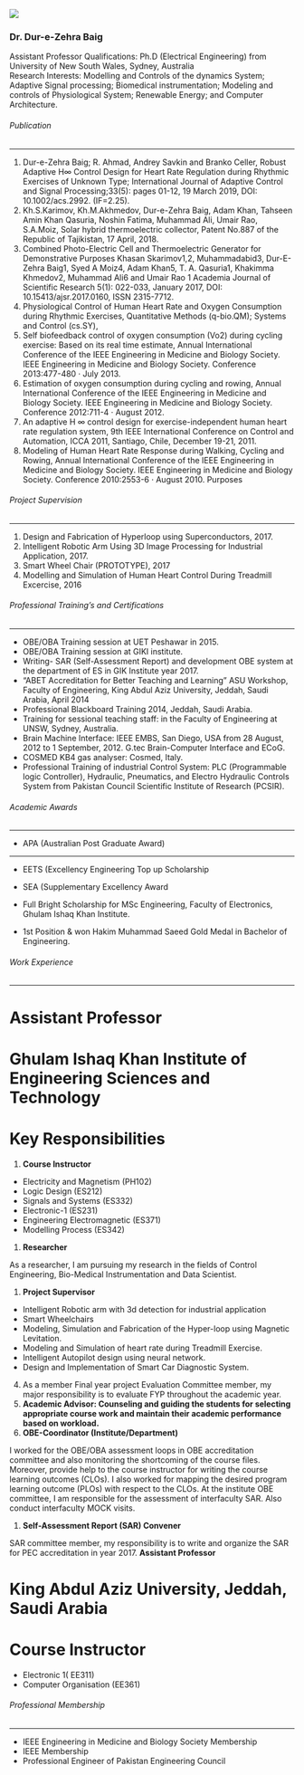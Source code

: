 [![](https://giki.edu.pk/wp-content/uploads/2019/09/DSC_3197edite-700x450.jpg)](https://giki.edu.pk/wp-content/uploads/2019/09/DSC_3197edite.jpg)
### Dr. Dur-e-Zehra Baig
Assistant Professor
Qualifications: Ph.D (Electrical Engineering) from University of New South Wales, Sydney, Australia  
Research Interests: Modelling and Controls of the dynamics System; Adaptive Signal processing; Biomedical instrumentation; Modeling and controls of Physiological System; Renewable Energy; and Computer Architecture.
###### Publication
* * *
1) Dur-e-Zehra Baig; R. Ahmad, Andrey Savkin and Branko Celler, Robust Adaptive H∞ Control Design for Heart Rate Regulation during Rhythmic Exercises of Unknown Type; International Journal of Adaptive Control and Signal Processing;33(5): pages 01-12, 19 March 2019, DOI: 10.1002/acs.2992. (IF=2.25).
2) Kh.S.Karimov, Kh.M.Akhmedov, Dur-e-Zehra Baig, Adam Khan, Tahseen Amin Khan Qasuria, Noshin Fatima, Muhammad Ali, Umair Rao, S.A.Moiz, Solar hybrid thermoelectric collector, Patent No.887 of the Republic of Tajikistan, 17 April, 2018.
3) Combined Photo-Electric Cell and Thermoelectric Generator for Demonstrative Purposes Khasan Skarimov1,2, Muhammadabid3, Dur-E-Zehra Baig1, Syed A Moiz4, Adam Khan5, T. A. Qasuria1, Khakimma Khmedov2, Muhammad Ali6 and Umair Rao 1 Academia Journal of Scientific Research 5(1): 022-033, January 2017, DOI: 10.15413/ajsr.2017.0160, ISSN 2315-7712.
4) Physiological Control of Human Heart Rate and Oxygen Consumption during Rhythmic Exercises, Quantitative Methods (q-bio.QM); Systems and Control (cs.SY), 
5) Self biofeedback control of oxygen consumption (Vo2) during cycling exercise: Based on its real time estimate, Annual International Conference of the IEEE Engineering in Medicine and Biology Society. IEEE Engineering in Medicine and Biology Society. Conference 2013:477-480 · July 2013.
6) Estimation of oxygen consumption during cycling and rowing, Annual International Conference of the IEEE Engineering in Medicine and Biology Society. IEEE Engineering in Medicine and Biology Society. Conference 2012:711-4 · August 2012.
7) An adaptive H ∞ control design for exercise-independent human heart rate regulation system, 9th IEEE International Conference on Control and Automation, ICCA 2011, Santiago, Chile, December 19-21, 2011.
8) Modeling of Human Heart Rate Response during Walking, Cycling and Rowing, Annual International Conference of the IEEE Engineering in Medicine and Biology Society. IEEE Engineering in Medicine and Biology Society. Conference 2010:2553-6 · August 2010.
Purposes
###### Project Supervision
* * *
  1. Design and Fabrication of Hyperloop using Superconductors, 2017.
  2. Intelligent Robotic Arm Using 3D Image Processing for Industrial Application, 2017.
  3. Smart Wheel Chair (PROTOTYPE), 2017
  4. Modelling and Simulation of Human Heart Control During Treadmill Excercise, 2016


###### Professional Training’s and Certifications
* * *
  * OBE/OBA Training session at UET Peshawar in 2015.
  * OBE/OBA Training session at GIKI institute.
  * Writing- SAR (Self-Assessment Report) and development OBE system at the department of ES in GIK Institute year 2017.
  * “ABET Accreditation for Better Teaching and Learning” ASU Workshop, Faculty of Engineering, King Abdul Aziz University, Jeddah, Saudi Arabia, April 2014
  * Professional Blackboard Training 2014, Jeddah, Saudi Arabia.
  * Training for sessional teaching staff: in the Faculty of Engineering at UNSW, Sydney, Australia.
  * Brain Machine Interface: IEEE EMBS, San Diego, USA from 28 August, 2012 to 1 September, 2012. G.tec Brain-Computer Interface and ECoG.
  * COSMED KB4 gas analyser: Cosmed, Italy.
  * Professional Training of industrial Control System: PLC (Programmable logic Controller), Hydraulic, Pneumatics, and Electro Hydraulic Controls System from Pakistan Council Scientific Institute of Research (PCSIR).


###### Academic Awards
* * *
  * APA (Australian Post Graduate Award)

  
---  
  * EETS (Excellency Engineering Top up Scholarship

  
  * SEA (Supplementary Excellency Award

  
  * Full Bright Scholarship for MSc Engineering, Faculty of Electronics, Ghulam Ishaq Khan Institute.

  
  * 1st Position & won Hakim Muhammad Saeed Gold Medal in Bachelor of Engineering.

  
###### Work Experience
* * *
# **Assistant Professor**
# Ghulam Ishaq Khan Institute of Engineering Sciences and Technology
# **Key Responsibilities**
  1. **Course Instructor**


  * Electricity and Magnetism (PH102)
  * Logic Design (ES212)
  * Signals and Systems (ES332)
  * Electronic-1 (ES231)
  * Engineering Electromagnetic (ES371)
  * Modelling Process (ES342)


  1. **Researcher**


As a researcher, I am pursuing my research in the fields of Control Engineering, Bio-Medical Instrumentation and Data Scientist.
  1. **Project Supervisor**


  * Intelligent Robotic arm with 3d detection for industrial application
  * Smart Wheelchairs
  * Modeling, Simulation and Fabrication of the Hyper-loop using Magnetic Levitation.
  * Modeling and Simulation of heart rate during Treadmill Exercise.
  * Intelligent Autopilot design using neural network.
  * Design and Implementation of Smart Car Diagnostic System.


4. As a member Final year project Evaluation Committee member, my major responsibility is to evaluate FYP throughout the academic year.
  1. **Academic Advisor: Counseling and guiding the students for selecting appropriate course work and maintain their academic performance based on workload.**
  2. **OBE-Coordinator (Institute/Department)**


I worked for the OBE/OBA assessment loops in OBE accreditation committee and also monitoring the shortcoming of the course files. Moreover, provide help to the course instructor for writing the course learning outcomes (CLOs). I also worked for mapping the desired program learning outcome (PLOs) with respect to the CLOs. At the institute OBE committee, I am responsible for the assessment of interfaculty SAR. Also conduct interfaculty MOCK visits.
  1. **Self-Assessment Report (SAR) Convener**


SAR committee member, my responsibility is to write and organize the SAR for PEC accreditation in year 2017.
**Assistant Professor**
# King Abdul Aziz University, Jeddah, Saudi Arabia
# **Course Instructor**
  * Electronic 1( EE311)
  * Computer Organisation (EE361)


###### Professional Membership
* * *
  * IEEE Engineering in Medicine and Biology Society Membership
  * IEEE Membership
  * Professional Engineer of Pakistan Engineering Council


